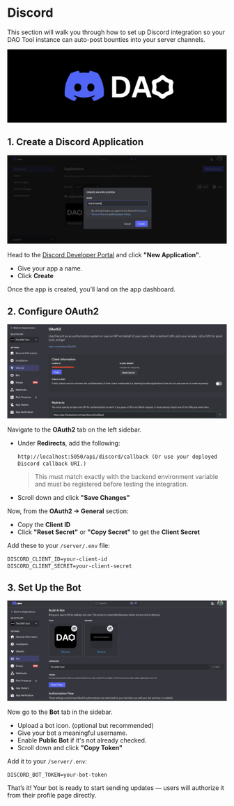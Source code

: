 # Discord

This section will walk you through how to set up Discord integration so your DAO Tool instance can auto-post bounties into your server channels.

![DISCORD INTEGRATION](../.gitbook/assets/discord/discord-banner.png)

## 1. Create a Discord Application

![DEVELOPER PORTAL](../.gitbook/assets/discord/discord-developer-portal.png)

Head to the [Discord Developer Portal](https://discord.com/developers/applications) and click **"New Application"**.

- Give your app a name.
- Click **Create**

Once the app is created, you’ll land on the app dashboard.

## 2. Configure OAuth2

![OAUTH2 SETTINGS](../.gitbook/assets/discord/discord-oauth2.png)

Navigate to the **OAuth2** tab on the left sidebar.

- Under **Redirects**, add the following:
  ```
  http://localhost:5050/api/discord/callback (Or use your deployed Discord callback URI.)
  ```
  > This must match exactly with the backend environment variable and must be registered before testing the integration.

- Scroll down and click **"Save Changes"**

Now, from the **OAuth2 → General** section:

- Copy the **Client ID**
- Click **"Reset Secret"** or **"Copy Secret"** to get the **Client Secret**

Add these to your `/server/.env` file:

```env
DISCORD_CLIENT_ID=your-client-id
DISCORD_CLIENT_SECRET=your-client-secret
```

## 3. Set Up the Bot

![BOT SETTINGS](../.gitbook/assets/discord/discord-bot.png)

Now go to the **Bot** tab in the sidebar.

- Upload a bot icon. (optional but recommended)
- Give your bot a meaningful username.
- Enable **Public Bot** if it's not already checked.
- Scroll down and click **"Copy Token"**

Add it to your `/server/.env`:

```env
DISCORD_BOT_TOKEN=your-bot-token
```

That’s it! Your bot is ready to start sending updates — users will authorize it from their profile page directly.
